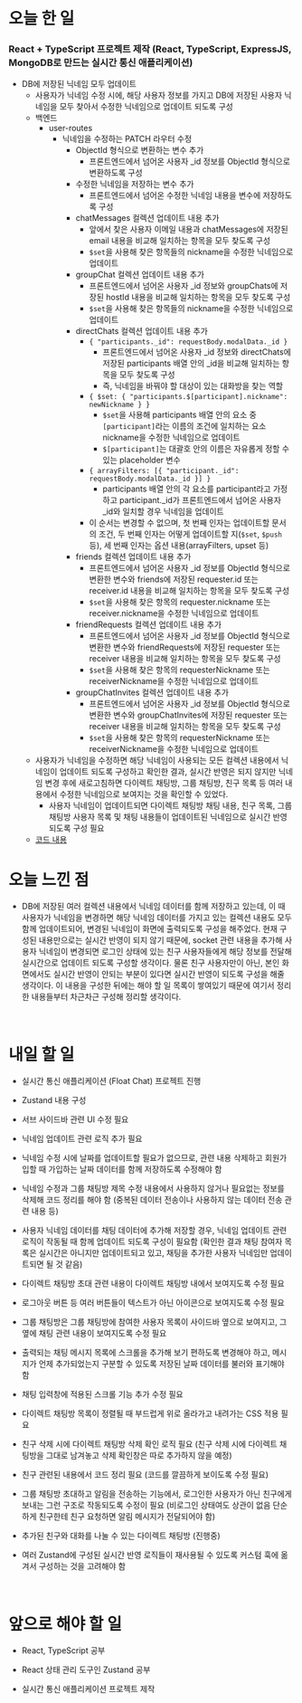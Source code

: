 # 오늘 한 일

### React + TypeScript 프로젝트 제작 (React, TypeScript, ExpressJS, MongoDB로 만드는 실시간 통신 애플리케이션)

- DB에 저장된 닉네임 모두 업데이트
  - 사용자가 닉네임 수정 시에, 해당 사용자 정보를 가지고 DB에 저장된 사용자 닉네임을 모두 찾아서 수정한 닉네임으로 업데이트 되도록 구성
  - 백엔드
    - user-routes
      - 닉네임을 수정하는 PATCH 라우터 수정
        - ObjectId 형식으로 변환하는 변수 추가
          - 프론트엔드에서 넘어온 사용자 \_id 정보를 ObjectId 형식으로 변환하도록 구성
        - 수정한 닉네임을 저장하는 변수 추가
          - 프론트엔드에서 넘어온 수정한 닉네임 내용을 변수에 저장하도록 구성
        - chatMessages 컬렉션 업데이트 내용 추가
          - 앞에서 찾은 사용자 이메일 내용과 chatMessages에 저장된 email 내용을 비교해 일치하는 항목을 모두 찾도록 구성
          - `$set`을 사용해 찾은 항목들의 nickname을 수정한 닉네임으로 업데이트
        - groupChat 컬렉션 업데이트 내용 추가
          - 프론트엔드에서 넘어온 사용자 \_id 정보와 groupChats에 저장된 hostId 내용을 비교해 일치하는 항목을 모두 찾도록 구성
          - `$set`을 사용해 찾은 항목들의 nickname을 수정한 닉네임으로 업데이트
        - directChats 컬렉션 업데이트 내용 추가
          - `{ "participants._id": requestBody.modalData._id }`
            - 프론트엔드에서 넘어온 사용자 \_id 정보와 directChats에 저장된 participants 배열 안의 \_id을 비교해 일치하는 항목을 모두 찾도록 구성
            - 즉, 닉네임을 바꿔야 할 대상이 있는 대화방을 찾는 역할
          - `{ $set: { "participants.$[participant].nickname": newNickname } }`
            - `$set`을 사용해 participants 배열 안의 요소 중 `[participant]`라는 이름의 조건에 일치하는 요소 nickname을 수정한 닉네임으로 업데이트
            - `$[participant]`는 대괄호 안의 이름은 자유롭게 정할 수 있는 placeholder 변수
          - `{ arrayFilters: [{ "participant._id": requestBody.modalData._id }] }`
            - participants 배열 안의 각 요소를 participant라고 가정하고 participant.\_id가 프론트엔드에서 넘어온 사용자 \_id와 일치할 경우 닉네임을 업데이트
          - 이 순서는 변경할 수 없으며, 첫 번째 인자는 업데이트할 문서의 조건, 두 번째 인자는 어떻게 업데이트할 지(`$set`, `$push` 등), 세 번째 인자는 옵션 내용(arrayFilters, upset 등)
        - friends 컬렉션 업데이트 내용 추가
          - 프론트엔드에서 넘어온 사용자 \_id 정보를 ObjectId 형식으로 변환한 변수와 friends에 저장된 requester.id 또는 receiver.id 내용을 비교해 일치하는 항목을 모두 찾도록 구성
          - `$set`을 사용해 찾은 항목의 requester.nickname 또는 receiver.nickname을 수정한 닉네임으로 업데이트
        - friendRequests 컬렉션 업데이트 내용 추가
          - 프론트엔드에서 넘어온 사용자 \_id 정보를 ObjectId 형식으로 변환한 변수와 friendRequests에 저장된 requester 또는 receiver 내용을 비교해 일치하는 항목을 모두 찾도록 구성
          - `$set`을 사용해 찾은 항목의 requesterNickname 또는 receiverNickname을 수정한 닉네임으로 업데이트
        - groupChatInvites 컬렉션 업데이트 내용 추가
          - 프론트엔드에서 넘어온 사용자 \_id 정보를 ObjectId 형식으로 변환한 변수와 groupChatInvites에 저장된 requester 또는 receiver 내용을 비교해 일치하는 항목을 모두 찾도록 구성
          - `$set`을 사용해 찾은 항목의 requesterNickname 또는 receiverNickname을 수정한 닉네임으로 업데이트
  - 사용자가 닉네임을 수정하면 해당 닉네임이 사용되는 모든 컬렉션 내용에서 닉네임이 업데이트 되도록 구성하고 확인한 결과, 실시간 반영은 되지 않지만 닉네임 변경 후에 새로고침하면 다이렉트 채팅방, 그룹 채팅방, 친구 목록 등 여러 내용에서 수정한 닉네임으로 보여지는 것을 확인할 수 있었다.
    - 사용자 닉네임이 업데이트되면 다이렉트 채팅방 채팅 내용, 친구 목록, 그룹 채팅방 사용자 목록 및 채팅 내용들이 업데이트된 닉네임으로 실시간 반영되도록 구성 필요
  - [코드 내용](https://github.com/jeongsangtae/float-chat/commit/47439394dee5f813d6372f0a4d3ca575900287e4)

# 오늘 느낀 점

- DB에 저장된 여러 컬렉션 내용에서 닉네임 데이터를 함께 저장하고 있는데, 이 때 사용자가 닉네임을 변경하면 해당 닉네임 데이터를 가지고 있는 컬렉션 내용도 모두 함께 업데이트되어, 변경된 닉네임이 화면에 출력되도록 구성을 해주었다. 현재 구성된 내용만으로는 실시간 반영이 되지 않기 때문에, socket 관련 내용을 추가해 사용자 닉네임이 변경되면 로그인 상태에 있는 친구 사용자들에게 해당 정보를 전달해 실시간으로 업데이트 되도록 구성할 생각이다. 물론 친구 사용자만이 아닌, 본인 화면에서도 실시간 반영이 안되는 부분이 있다면 실시간 반영이 되도록 구성을 해줄 생각이다. 이 내용을 구성한 뒤에는 해야 할 일 목록이 쌓여있기 때문에 여기서 정리한 내용들부터 차근차근 구성해 정리할 생각이다.

<br />

# 내일 할 일

- 실시간 통신 애플리케이션 (Float Chat) 프로젝트 진행

- Zustand 내용 구성

- 서브 사이드바 관련 UI 수정 필요

- 닉네임 업데이트 관련 로직 추가 필요

- 닉네임 수정 시에 날짜를 업데이트할 필요가 없으므로, 관련 내용 삭제하고 회원가입할 때 가입하는 날짜 데이터를 함께 저장하도록 수정해야 함

- 닉네임 수정과 그룹 채팅방 제목 수정 내용에서 사용하지 않거나 필요없는 정보를 삭제해 코드 정리를 해야 함 (중복된 데이터 전송이나 사용하지 않는 데이터 전송 관련 내용 등)

- 사용자 닉네임 데이터를 채팅 데이터에 추가해 저장할 경우, 닉네임 업데이트 관련 로직이 작동될 때 함께 업데이트 되도록 구성이 필요함 (확인한 결과 채팅 참여자 목록은 실시간은 아니지만 업데이트되고 있고, 채팅을 추가한 사용자 닉네임만 업데이트되면 될 것 같음)

- 다이렉트 채팅방 초대 관련 내용이 다이렉트 채팅방 내에서 보여지도록 수정 필요

- 로그아웃 버튼 등 여러 버튼들이 텍스트가 아닌 아이콘으로 보여지도록 수정 필요

- 그룹 채팅방은 그룹 채팅방에 참여한 사용자 목록이 사이드바 옆으로 보여지고, 그 옆에 채팅 관련 내용이 보여지도록 수정 필요

- 출력되는 채팅 메시지 목록에 스크롤을 추가해 보기 편하도록 변경해야 하고, 메시지가 언제 추가되었는지 구분할 수 있도록 저장된 날짜 데이터를 불러와 표기해야 함

- 채팅 입력창에 적용된 스크롤 기능 추가 수정 필요

- 다이렉트 채팅방 목록이 정렬될 때 부드럽게 위로 올라가고 내려가는 CSS 적용 필요

- 친구 삭제 시에 다이렉트 채팅방 삭제 확인 로직 필요 (친구 삭제 시에 다이렉트 채팅방을 그대로 남겨놓고 삭제 확인창은 따로 추가하지 않을 예정)

- 친구 관련된 내용에서 코드 정리 필요 (코드를 깔끔하게 보이도록 수정 필요)

- 그룹 채팅방 초대하고 알림을 전송하는 기능에서, 로그인한 사용자가 아닌 친구에게 보내는 그런 구조로 작동되도록 수정이 필요 (비로그인 상태여도 상관이 없음 단순하게 친구한테 친구 요청하면 알림 메시지가 전달되어야 함)

- 추가된 친구와 대화를 나눌 수 있는 다이렉트 채팅방 (진행중)

- 여러 Zustand에 구성된 실시간 반영 로직들이 재사용될 수 있도록 커스텀 훅에 옮겨서 구성하는 것을 고려해야 함

<br />

# 앞으로 해야 할 일

- React, TypeScript 공부

- React 상태 관리 도구인 Zustand 공부

- 실시간 통신 애플리케이션 프로젝트 제작
